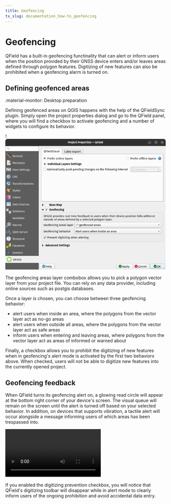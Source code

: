 ```yaml
---
title: Geofencing
tx_slug: documentation_how-to_geofencing
---
```


# Geofencing

QField has a built-in geofencing functinality that can alert or inform users when the position provided by their GNSS device enters and/or leaves areas defined through polygon features. Digitizing of new features can also be prohibited when a geofencing alarm is turned on.

## Defining geofenced areas
:material-monitor: Desktop preparation

Defining geofenced areas on QGIS happens with the help of the QFieldSync plugin. Simply open the project properties dialog and go to the QField panel, where you will find a checkbox to activate geofencing and a number of widgets to configure its behavior.

!![](../assets/images/geofencing-settings.png)

The geofencing areas layer combobox allows you to pick a polygon vector layer from your project file. You can rely on any data provider, including online sources such as postgis databases.

Once a layer is chosen, you can choose between three geofencing behavior:
- alert users when inside an area, where the polygons from the vector layer act as no-go areas
- alert users when outside all areas, where the polygons from the vector layer act as safe areas
- inform users when entering and leaving areas, where polygons from the vector layer act as areas of informed or warned about

Finally, a checkbox allows you to prohibit the digitizing of new features when in geofencing's alert mode is activated by the first two behaviors above. When checked, users will not be able to digitize new features into the currently opened project.

## Geofencing feedback

When QField turns its geofencing alert on, a glowing read circle will appear at the bottom right corner of your device's screen. The visual queue will remain on the screen until the alert is turned off based on your selected behavior. In addition, on devices that supports vibration, a tactile alert will occur alongside a message informing users of which areas has been trespassed into.

![type:video](../assets/videos/geofencing-alert.webm)

If you enabled the digitizing prevention checkbox, you will notice that QField's digitizing toolbar will disappear while in alert mode to clearly inform users of the ongoing prohibition and avoid accidental data entry.
